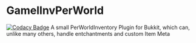 # GamelInvPerWorld
[![Codacy Badge](https://api.codacy.com/project/badge/Grade/c7323d546d094422ad81f7c16d0a6f21)](https://www.codacy.com/app/KaratekHD/InvPerWorld?utm_source=github.com&amp;utm_medium=referral&amp;utm_content=gamelmc-developers/InvPerWorld&amp;utm_campaign=Badge_Grade)
A small PerWorldInventory Plugin for Bukkit, which can, unlike many others, handle entchantments and custom Item Meta
